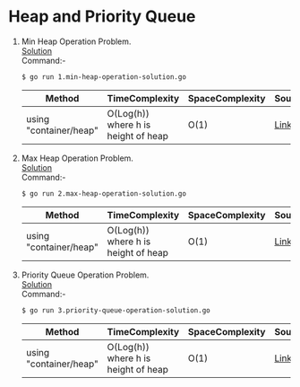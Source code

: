 # Heap and Priority Queue
1. Min Heap Operation Problem.
   <br /> [Solution](/12.Heap%20and%20Priority%20Queue/1.min-heap-operation-solution.go)
   <br /> Command:-
   ```shell
   $ go run 1.min-heap-operation-solution.go
   ```

   | Method | TimeComplexity | SpaceComplexity | Source |
   |---|---|---|---|
   | using "container/heap" | O(Log(h)) <br/> where h is height of heap | O(1) | [Link](/12.Heap%20and%20Priority%20Queue/1.min-heap-operation-solution.go) |

2. Max Heap Operation Problem.
   <br /> [Solution](/12.Heap%20and%20Priority%20Queue/2.max-heap-operation-solution.go)
   <br /> Command:-
   ```shell
   $ go run 2.max-heap-operation-solution.go
   ```

   | Method | TimeComplexity | SpaceComplexity | Source |
   |---|---|---|---|
   | using "container/heap" | O(Log(h)) <br/> where h is height of heap | O(1) | [Link](/12.Heap%20and%20Priority%20Queue/2.max-heap-operation-solution.go) |

3. Priority Queue Operation Problem.
   <br /> [Solution](/12.Heap%20and%20Priority%20Queue/3.priority-queue-operation-solution.go)
   <br /> Command:-
   ```shell
   $ go run 3.priority-queue-operation-solution.go
   ```

   | Method | TimeComplexity | SpaceComplexity | Source |
   |---|---|---|---|
   | using "container/heap" | O(Log(h)) <br/> where h is height of heap | O(1) | [Link](/12.Heap%20and%20Priority%20Queue/3.priority-queue-operation-solution.go) |
